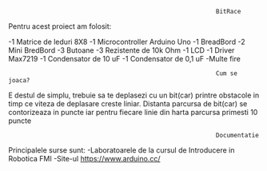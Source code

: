 
                                                              BitRace



Pentru acest proiect am folosit:

-1 Matrice de leduri 8X8
-1 Microcontroller Arduino Uno
-1 BreadBord
-2 Mini BredBord
-3 Butoane
-3 Rezistente de 10k Ohm
-1 LCD
-1 Driver Max7219
-1 Condensator de 10 uF
-1 Condensator de 0,1 uF
-Multe fire

                                                    
                                                              Cum se joaca?


 E destul de simplu, trebuie sa te deplasezi cu un bit(car) printre obstacole in timp ce viteza de deplasare creste liniar.
 Distanta parcursa de bit(car) se contorizeaza in puncte iar pentru fiecare linie din harta parcursa primesti 10 puncte
 
 
                                                              Documentatie 



 Principalele surse sunt:
 -Laboratoarele de la cursul de Introducere in Robotica FMI
 -Site-ul https://www.arduino.cc/
  
